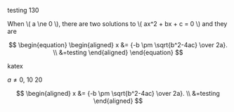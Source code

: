 
<!-- <script type="text/javascript" id="MathJax-script" async
  src="https://cdn.jsdelivr.net/npm/mathjax@3/es5/tex-chtml.js">
</script> -->

testing 130

When \\( a \ne 0 \\), there are two solutions to \\( ax^2 + bx + c = 0 \\) and they are

$$
\begin{equation}
\begin{aligned}
x &= {-b \pm \sqrt{b^2-4ac} \over 2a}. \\
&=testing
\end{aligned}
\end{equation}
$$

katex

$a \ne 0$, $10$ 20

$$ 
\begin{aligned}
  x &= {-b \pm \sqrt{b^2-4ac} \over 2a}. \\
  &=testing
\end{aligned} 
$$